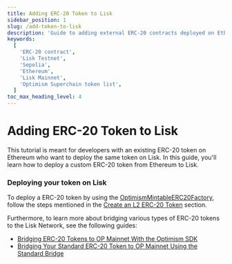 ```yaml
---
title: Adding ERC-20 Token to Lisk
sidebar_position: 1
slug: /add-token-to-lisk
description: 'Guide to adding external ERC-20 contracts deployed on Ethereum to Lisk network.'
keywords:
  [
    'ERC-20 contract',
    'Lisk Testnet',
    'Sepolia',
    'Ethereum',
    'Lisk Mainnet',
    'Optimism Superchain token list',
  ]
toc_max_heading_level: 4
---
```



# Adding ERC-20 Token to Lisk
This tutorial is meant for developers with an existing ERC-20 token on Ethereum who want to deploy the same token on Lisk.
In this guide, you'll learn how to deploy a custom ERC-20 token from Ethereum to Lisk.
<!-- Lisk uses [Optimism's Superchain token list](https://github.com/ethereum-optimism/ethereum-optimism.github.io/blob/master/optimism.tokenlist.json) as a reference for tokens that have been deployed on Lisk. -->

<!-- :::warning

Tokens approved in the GitHub repository are not necessarily listed on the [Lisk Bridge](https://sepolia-bridge.lisk.com).

**Disclaimer:** Lisk does not endorse any of the tokens that are listed in the [**ethereum-optimism.github.io**](https://github.com/ethereum-optimism/ethereum-optimism.github.io) repository and rely on the preliminary checks put in place, which include the [**automated checks**](https://github.com/ethereum-optimism/ethereum-optimism.github.io?tab=readme-ov-file#automated-checks) listed on the repository.
::: -->


<!-- ## Adding your token to the list

To add your token to the Lisk Token list, perform the following steps. -->

### Deploying your token on Lisk

To deploy a ERC-20 token by using the [OptimismMintableERC20Factory](https://github.com/ethereum-optimism/specs/blob/main/specs/protocol/predeploys.md#optimismmintableerc20factory), follow the steps mentioned in the [Create an L2 ERC-20 Token](https://docs.optimism.io/builders/dapp-developers/tutorials/standard-bridge-custom-token#create-an-l2-erc-20-token) section.

Furthermore, to learn more about bridging various types of ERC-20 tokens to the Lisk Network, see the following guides:

- [Bridging ERC-20 Tokens to OP Mainnet With the Optimism SDK](https://docs.optimism.io/builders/dapp-developers/tutorials/cross-dom-bridge-erc20)
- [Bridging Your Standard ERC-20 Token to OP Mainnet Using the Standard Bridge](https://docs.optimism.io/builders/dapp-developers/tutorials/standard-bridge-standard-token)

<!-- ### Step 2: Submit details of your token

Follow the instructions in the [ethereum-optimism.github.io repository's README](https://github.com/ethereum-optimism/ethereum-optimism.github.io?tab=readme-ov-file#superchain-token-list) and submit a pull request containing the required details for your token.
You must specify a section for `lisk-sepolia` and/or `lisk` in your token's `data.json` file.
For more information, check out the currently active [pull requests](https://github.com/ethereum-optimism/ethereum-optimism.github.io/pulls) for adding an ERC-20 token to the Lisk network.

### Step 3: Await final approval

Tokens approved in the GitHub repository are not necessarily listed on the Lisk Bridge; their listing is neither guaranteed nor automatic.
Lisk Bridge reviews are conducted manually by the Lisk team.
For more information, please visit our [Discord](https://lisk.chat/). -->



